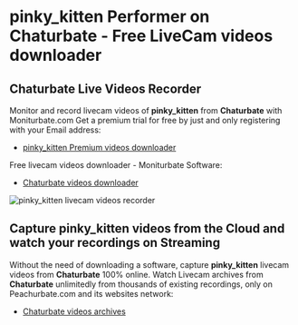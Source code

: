 # pinky_kitten Performer on Chaturbate - Free LiveCam videos downloader

## Chaturbate Live Videos Recorder

Monitor and record livecam videos of **pinky_kitten** from **Chaturbate** with Moniturbate.com
Get a premium trial for free by just and only registering with your Email address:
* [pinky_kitten Premium videos downloader](https://moniturbate.com/request-demo-licence-key.html)

Free livecam videos downloader - Moniturbate Software:
* [Chaturbate videos downloader](https://moniturbate.com/moniturbate-download-software.html)

![pinky_kitten livecam videos recorder](https://peachurnet.com/templates/moniturbate-software.png)


## Capture pinky_kitten videos from the Cloud and watch your recordings on Streaming

Without the need of downloading a software, capture **pinky_kitten** livecam videos from **Chaturbate** 100% online.
Watch Livecam archives from **Chaturbate** unlimitedly from thousands of existing recordings, only on Peachurbate.com and its websites network:
* [Chaturbate videos archives](https://peachurnet.com/)